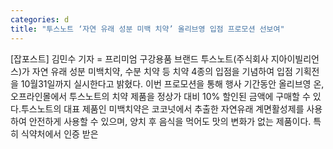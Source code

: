```yaml
---
categories: d
title: "투스노트 ‘자연 유래 성분 미백 치약’ 올리브영 입점 프로모션 선보여"
---
```

[잡포스트] 김민수 기자 = 프리미엄 구강용품 브랜드 투스노트(주식회사 지아이빌리언스)가 자연 유래 성분 미백치약, 수분 치약 등 치약 4종의 입점을 기념하여 입점 기획전을 10월31일까지 실시한다고 밝혔다. 이번 프로모션을 통해 행사 기간동안 올리브영 온, 오프라인몰에서 투스노트의 치약 제품을 정상가 대비 10% 할인된 금액에 구매할 수 있다.투스노트의 대표 제품인 미백치약은 코코넛에서 추출한 자연유래 계면활성제를 사용하여 안전하게 사용할 수 있으며, 양치 후 음식을 먹어도 맛의 변화가 없는 제품이다. 특히 식약처에서 인증 받은